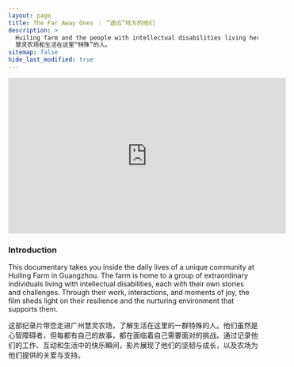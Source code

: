 ```yaml
---
layout: page
title: The Far Away Ones ｜ “遥远”地方的他们
description: >
  Huiling farm and the people with intellectual disabilities living here. <br>
  慧灵农场和生活在这里“特殊”的人。
sitemap: false
hide_last_modified: true
---
```


<iframe width="560" height="315" src="https://www.youtube.com/embed/1szrvLMilk0?si=a8_3TpDLfBBB7f01" title="YouTube video player" frameborder="0" allow="accelerometer; autoplay; clipboard-write; encrypted-media; gyroscope; picture-in-picture; web-share" referrerpolicy="strict-origin-when-cross-origin" allowfullscreen></iframe>

### Introduction
This documentary takes you inside the daily lives of a unique community at Huiling Farm in Guangzhou. The farm is home to a group of extraordinary individuals living with intellectual disabilities, each with their own stories and challenges. Through their work, interactions, and moments of joy, the film sheds light on their resilience and the nurturing environment that supports them.
<br>

这部纪录片带您走进广州慧灵农场，了解生活在这里的一群特殊的人。他们虽然是心智障碍者，但每都有自己的故事，都在面临着自己需要面对的挑战。通过记录他们的工作、互动和生活中的快乐瞬间，影片展现了他们的坚韧与成长，以及农场为他们提供的关爱与支持。


